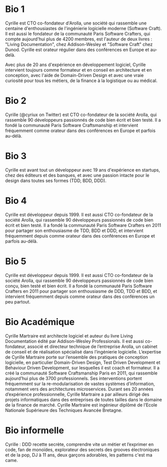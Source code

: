 # Bio 1

Cyrille est CTO co-fondateur d'Arolla, une société qui rassemble une centaine d'enthousiastes de l'ingénierie logicielle moderne (Software Craft). Il est aussi le fondateur de la communauté Paris Software Crafters, qui compte aujourd'hui plus de 4200 membres, est l'auteur de deux livres : "Living Documentation", chez Addison-Wesley et "Software Craft" chez Dunod. Cyrille est orateur régulier dans des conférences en Europe et au-delà.

Avec plus de 20 ans d'expérience en développement logiciel, Cyrille intervient toujours comme formateur et en conseil en architecture et en conception, avec l'aide de Domain-Driven Design et avec une vraie curiosité pour tous les métiers, de la finance à la logistique ou au médical.


# Bio 2

Cyrille (@cyriux on Twitter) est CTO co-fondateur de la société Arolla, qui rassemble 90 développeurs passionnés de code bien écrit et bien testé. Il a fondé la communauté Paris Software Craftsmanship et intervient fréquemment comme orateur dans des conférences en Europe et parfois au-délà.

# Bio 3
Cyrille est avant tout un développeur avec 19 ans d'expérience en startups, chez des éditeurs et des banques, et avec une passion intacte pour le design dans toutes ses formes (TDD, BDD, DDD).

# Bio 4
Cyrille est développeur depuis 1999. Il est aussi CTO co-fondateur de la société Arolla, qui rassemble 90 développeurs passionnés de code bien écrit et bien testé. Il a fondé la communauté Paris Software Crafters en 2011 pour partager son enthousiasme de TDD, BDD et DDD, et intervient fréquemment depuis comme orateur dans des conférences en Europe et parfois au-délà.

# Bio 5
Cyrille est développeur depuis 1999. Il est aussi CTO co-fondateur de la société Arolla, qui rassemble 90 développeurs passionnés de code bien conçu, bien testé et bien écrit. Il a fondé la communauté Paris Software Crafters en 2011 pour partager son enthousiasme de DDD, TDD et BDD, et intervient fréquemment depuis comme orateur dans des conférences un peu partout.

# Bio Académique

Cyrille Martraire est architecte logiciel et auteur du livre Living Documentation édité par Addison-Wesley Professionals. Il est aussi co-fondateur, associé et directeur technique de l’entreprise Arolla, un cabinet de conseil et de réalisation spécialisé dans l’ingénierie logicielle. L’expertise de Cyrille Martraire porte sur l’ensemble des pratiques de conception logicielle, en particulier Domain-Driven Design, Test Driven Development et Behaviour Driven Development, sur lesquelles il est coach et formateur. Il a créé la communauté Software Craftsmanship Paris en 2011, qui rassemble aujourd’hui plus de 3700 professionnels. Ses interventions portent fréquemment sur la re-modularisation de vastes systèmes d’information, notamment vers des architectures microservices. Durant ses 20 années d’expérience professionnelle, Cyrille Martraire a par ailleurs dirigé des projets informatiques dans des entreprises de toutes tailles dans le domaine de la finance de marché. Cyrille Martraire est ingénieur diplômé de l’Ecole Nationale Supérieure des Techniques Avancée Bretagne.

# Bio informelle

Cyrille : DDD recette secrète, comprendre vite un métier et l’exprimer en code, fan de monoïdes, explorateur des secrets des grooves électroniques et de la pop, DJ à 11 ans, deux garçons adorables, les patterns c'est ma came.
